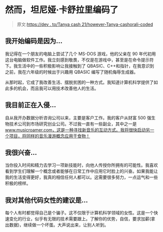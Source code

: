 # 然而，坦尼娅·卡舒拉里编码了

> 原文:[https://dev . to/Tanya cash 21/however-Tanya-cashorali-coded](https://dev.to/tanyacash21/nevertheless-tanya-cashorali-coded)

## [](#i-began-coding-because)我开始编码是因为...

我记得在一个朋友的电脑上尝试了几个 MS-DOS 游戏，他的父亲在 90 年代初用这台电脑做软件工作。我立刻感到敬畏，不仅是在游戏中，甚至是在命令提示符下。我生活中的一些积极影响让我接触到了 QBASIC、C++和指针，在我意识到之前，我在六年级的时候出于兴趣用 QBASIC 编写了随机侮辱生成器。

从那时起，它成了我改善生活、摆脱贫困的一种方式。我知道计算机科学提供了如此多的机会，而且我可以用技术改善他人的生活。

## [](#im-currently-hacking-on)我目前正在入侵...

自从我开办数据分析咨询公司以来，主要是客户工作。我的客户从财富 500 强生物技术公司到市场研究创业公司。不过我一直有一些副业，其中之一是 www.musicroamer.com，这是一种寻找新音乐的互动方式。我将很快启动另一个项目，将同样的音乐漫游概念应用于食物！

## [](#im-excited-about)我很兴奋...

当你投入时间和精力去学习一项新技能时，向他人传授你所拥有的可能性。我喜欢看到学生们理解一个概念或者能够在日常工作中应用它时脸上的兴奋。如果我能让我的生活变得更好，我真的相信任何人都可以。这需要很多努力，一点运气和一些积极的榜样。

## [](#my-advice-for-other-women-who-code-is)我对其他代码女性的建议是...

每个人有时都觉得自己是个骗子。这不仅限于计算机科学领域的女性。这是一个快速变化的行业，似乎有无限的技术需要跟上。了解你的优势，自信，要求加薪(拿出数据)，继续做一个坏蛋。大声说出来，让别人听到。